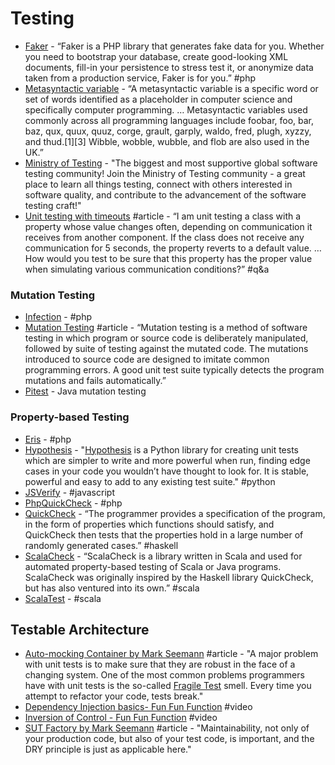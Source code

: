 # Testing

* [Faker](https://github.com/fzaninotto/Faker) - “Faker is a PHP library that generates fake data for you. Whether you need to bootstrap your database, create good-looking XML documents, fill-in your persistence to stress test it, or anonymize data taken from a production service, Faker is for you.” \#php
* [Metasyntactic variable](https://en.wikipedia.org/wiki/Metasyntactic_variable) - “A metasyntactic variable is a specific word or set of words identified as a placeholder in computer science and specifically computer programming. … Metasyntactic variables used commonly across all programming languages include foobar, foo, bar, baz, qux, quux, quuz, corge, grault, garply, waldo, fred, plugh, xyzzy, and thud.\[1\]\[3\] Wibble, wobble, wubble, and flob are also used in the UK.”
* [Ministry of Testing](https://www.ministryoftesting.com/) - "The biggest and most supportive global software testing community! Join the Ministry of Testing community - a great place to learn all things testing, connect with others interested in software quality, and contribute to the advancement of the software testing craft!"
* [Unit testing with timeouts](https://stackoverflow.com/questions/2975794/unit-testing-with-timeouts) \#article - “I am unit testing a class with a property whose value changes often, depending on communication it receives from another component. If the class does not receive any communication for 5 seconds, the property reverts to a default value. … How would you test to be sure that this property has the proper value when simulating various communication conditions?” \#q&a

### **Mutation Testing**

* [Infection](https://infection.github.io/) - \#php
* [Mutation Testing](https://www.techopedia.com/definition/20905/mutation-testing) \#article - “Mutation testing is a method of software testing in which program or source code is deliberately manipulated, followed by suite of testing against the mutated code. The mutations introduced to source code are designed to imitate common programming errors. A good unit test suite typically detects the program mutations and fails automatically.”
* [Pitest](http://pitest.org/) - Java mutation testing

### **Property-based Testing**

* [Eris](https://github.com/giorgiosironi/eris) - \#php
* [Hypothesis](https://hypothesis.readthedocs.io/en/latest/) - "[Hypothesis](https://hypothesis.works/) is a Python library for creating unit tests which are simpler to write and more powerful when run, finding edge cases in your code you wouldn’t have thought to look for. It is stable, powerful and easy to add to any existing test suite." \#python
* [JSVerify](http://jsverify.github.io) - \#javascript
* [PhpQuickCheck](http://phpquickcheck) - \#php
* [QuickCheck](https://hackage.haskell.org/package/QuickCheck) - “The programmer provides a specification of the program, in the form of properties which functions should satisfy, and QuickCheck then tests that the properties hold in a large number of randomly generated cases.” \#haskell
* [ScalaCheck](https://www.scalacheck.org) - “ScalaCheck is a library written in Scala and used for automated property-based testing of Scala or Java programs. ScalaCheck was originally inspired by the Haskell library QuickCheck, but has also ventured into its own.” \#scala
* [ScalaTest](http://www.scalatest.org) - \#scala

## Testable Architecture

* [Auto-mocking Container by Mark Seemann](https://blog.ploeh.dk/2013/03/11/auto-mocking-container/) \#article - "A major problem with unit tests is to make sure that they are robust in the face of a changing system. One of the most common problems programmers have with unit tests is the so-called [Fragile Test](http://xunitpatterns.com/Fragile%20Test.html) smell. Every time you attempt to refactor your code, tests break."
* [Dependency Injection basics- Fun Fun Function](https://www.youtube.com/watch?v=0X1Ns2NRfks) \#video
* [Inversion of Control - Fun Fun Function](https://www.youtube.com/watch?v=-kpEP4JeEdc) \#video
* [SUT Factory by Mark Seemann](https://blog.ploeh.dk/2009/02/13/SUTFactory/) \#article - "Maintainability, not only of your production code, but also of your test code, is important, and the DRY principle is just as applicable here."

